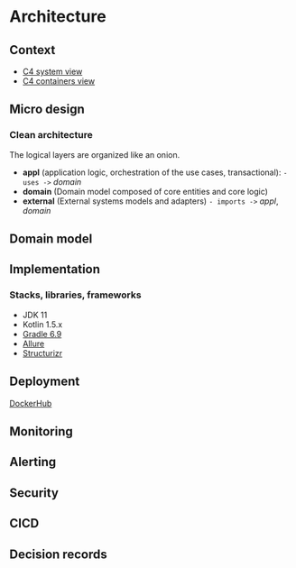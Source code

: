 # Architecture

## Context

- [C4 system view](https://www.structurizr.com/share/38199/diagrams#c4-system)
- [C4 containers view](https://www.structurizr.com/share/38199/diagrams#c4-sync)

## Micro design

### Clean architecture

The logical layers are organized like an onion.

- **appl** (application logic, orchestration of the use cases, transactional): `- uses ->` _domain_
- **domain** (Domain model composed of core entities and core logic)
- **external** (External systems models and adapters) `- imports ->` _appl_, _domain_

## Domain model

## Implementation

### Stacks, libraries, frameworks

- JDK 11
- Kotlin 1.5.x
- [Gradle 6.9](https://docs.gradle.org/current/userguide/userguide.html)
- [Allure](https://docs.qameta.io/allure/)
- [Structurizr](https://github.com/structurizr/)

## Deployment

[DockerHub](https://hub.docker.com/r/edgelab/arch-c4-sync)

## Monitoring
## Alerting
## Security
## CICD

## Decision records
